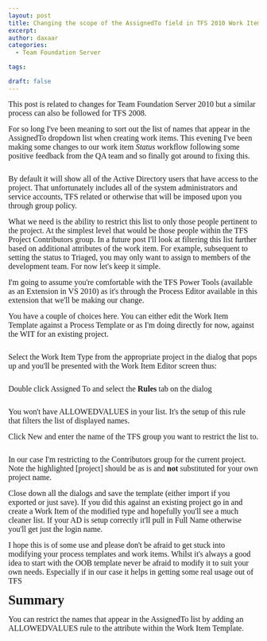 ```yaml
---
layout: post
title: Changing the scope of the AssignedTo field in TFS 2010 Work Items
excerpt: 
author: daxaar
categories:
  - Team Foundation Server

tags:

draft: false
---
```

<span style="font-family:Cambria;font-size:12pt;">This post is related to changes for Team Foundation Server 2010 but a similar process can also be followed for TFS 2008.
</span>

<span style="font-family:Cambria;font-size:12pt;">For so long I've been meaning to sort out the list of names that appear in the AssignedTo dropdown list when creating work items.  This evening I've been making some changes to our work item <em>Status</em> workflow following some positive feedback from the QA team and so finally got around to fixing this.
</span>

<img src="http://frozenorange.files.wordpress.com/2012/01/011812_2142_fixingthesc11.png" alt="" /><span style="font-family:Cambria;font-size:12pt;">
        </span>

<span style="font-family:Cambria;font-size:12pt;">By default it will show all of the Active Directory users that have access to the project.  That unfortunately includes all of the system administrators and service accounts, TFS related or otherwise that will be imposed upon you through group policy.
</span>

<span style="font-family:Cambria;font-size:12pt;">What we need is the ability to restrict this list to only those people pertinent to the project.  At the simplest level that would be those people within the TFS Project Contributors group.  In a future post I'll look at filtering this list further based on additional attributes of the work item. For example, subsequent to setting the status to Triaged, you may only want to assign to members of the development team.  For now let's keep it simple.
</span>

<span style="font-family:Cambria;font-size:12pt;">I'm going to assume you're comfortable with the TFS Power Tools (available as an Extension in VS 2010) as it's through the Process Editor available in this extension that we'll be making our change.
</span>

<span style="font-family:Cambria;font-size:12pt;">You have a couple of choices here.  You can either edit the Work Item Template against a Process Template or as I'm doing directly for now, against the WIT for an existing project.
</span>

<img src="http://frozenorange.files.wordpress.com/2012/01/011812_2142_fixingthesc21.png" alt="" /><span style="font-family:Cambria;font-size:12pt;">
        </span>

<span style="font-family:Cambria;font-size:12pt;">Select the Work Item Type from the appropriate project in the dialog that pops up and you'll be presented with the Work Item Editor screen thus:
</span>

<img src="http://frozenorange.files.wordpress.com/2012/01/011812_2142_fixingthesc31.png" alt="" /><span style="font-family:Cambria;font-size:12pt;">
        </span>

<span style="font-family:Cambria;font-size:12pt;">Double click Assigned To and select the <strong>Rules </strong>tab on the dialog
</span>

<img src="http://frozenorange.files.wordpress.com/2012/01/011812_2142_fixingthesc41.png" alt="" /><span style="font-family:Cambria;font-size:12pt;">
        </span>

<span style="font-family:Cambria;font-size:12pt;">You won't have ALLOWEDVALUES in your list.  It's the setup of this rule that filters the list of displayed names.
</span>

<span style="font-family:Cambria;font-size:12pt;">Click New and enter the name of the TFS group you want to restrict the list to.
</span>

<img src="http://frozenorange.files.wordpress.com/2012/01/011812_2142_fixingthesc51.png" alt="" /><span style="font-family:Cambria;font-size:12pt;">
        </span>

<span style="font-family:Cambria;font-size:12pt;">In our case I'm restricting to the Contributors group for the current project.  Note the highlighted [project] should be as is and <strong>not</strong> substituted for your own project name.
</span>

<span style="font-family:Cambria;font-size:12pt;">Close down all the dialogs and save the template (either import if you exported or just save).  If you did this against an existing project go in and create a Work Item of the modified type and hopefully you'll see a much cleaner list.  If your AD is setup correctly it'll pull in Full Name otherwise you'll get just the login name.
</span>

<span style="font-family:Cambria;font-size:12pt;">I hope this is of some use and please don't be afraid to get stuck into modifying your process templates and work items.  Whilst it's always a good idea to start with the OOB template never be afraid to modify it to suit your own needs.  Especially if in our case it helps in getting some real usage out of TFS
</span>

<span style="font-family:Cambria;font-size:20pt;"><strong>Summary
</strong></span>

<span style="font-family:Cambria;font-size:12pt;">You can restrict the names that appear in the AssignedTo list by adding an ALLOWEDVALUES rule to the attribute within the Work Item Template.</span>

